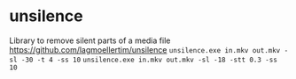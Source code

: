 # unsilence
Library to remove silent parts of a media file
https://github.com/lagmoellertim/unsilence
`unsilence.exe in.mkv out.mkv -sl -30 -t 4 -ss 10`
`unsilence.exe in.mkv out.mkv -sl -18 -stt 0.3 -ss 10`
